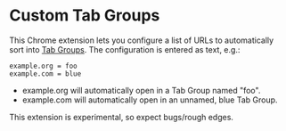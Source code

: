 # Custom Tab Groups

This Chrome extension lets you configure a list of URLs to automatically sort
into [Tab Groups](https://blog.google/products/chrome/manage-tabs-with-google-chrome/).
The configuration is entered as text, e.g.:

```
example.org = foo
example.com = blue
```

* example.org will automatically open in a Tab Group named "foo".
* example.com will automatically open in an unnamed, blue Tab Group.

This extension is experimental, so expect bugs/rough edges.
